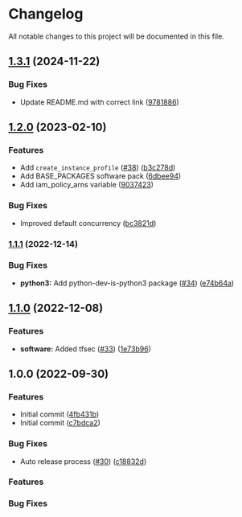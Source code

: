 # Changelog

All notable changes to this project will be documented in this file.

## [1.3.1](https://github.com/cloudandthings/terraform-aws-github-runners-ec2/compare/v1.3.0...v1.3.1) (2024-11-22)


### Bug Fixes

* Update README.md with correct link ([9781886](https://github.com/cloudandthings/terraform-aws-github-runners-ec2/commit/9781886ff50ee13c8ac75e65468563ae14033be8))

## [1.2.0](https://github.com/cloudandthings/terraform-aws-github-runners-ec2/compare/v1.1.1...v1.2.0) (2023-02-10)


### Features

* Add `create_instance_profile` ([#38](https://github.com/cloudandthings/terraform-aws-github-runners-ec2/issues/38)) ([b3c278d](https://github.com/cloudandthings/terraform-aws-github-runners-ec2/commit/b3c278d568ec5ad575e7e1a5ce659067bcedf9b1))
* Add BASE_PACKAGES software pack ([6dbee94](https://github.com/cloudandthings/terraform-aws-github-runners-ec2/commit/6dbee94e533ec03517cf054b988bcbeed0a5b416))
* Add iam_policy_arns variable ([9037423](https://github.com/cloudandthings/terraform-aws-github-runners-ec2/commit/9037423ad4bdfc4cd402c15abc8a2b0162686f17))


### Bug Fixes

* Improved default concurrency ([bc3821d](https://github.com/cloudandthings/terraform-aws-github-runners-ec2/commit/bc3821d66df152a07d0c89811e6e4258d6e32892))

### [1.1.1](https://github.com/cloudandthings/terraform-aws-github-runners-ec2/compare/v1.1.0...v1.1.1) (2022-12-14)


### Bug Fixes

* **python3:** Add python-dev-is-python3 package ([#34](https://github.com/cloudandthings/terraform-aws-github-runners-ec2/issues/34)) ([e74b64a](https://github.com/cloudandthings/terraform-aws-github-runners-ec2/commit/e74b64a983a0dca8455c2752fe0d7ffe949dbfcb))

## [1.1.0](https://github.com/cloudandthings/terraform-aws-github-runners-ec2/compare/v1.0.1...v1.1.0) (2022-12-08)


### Features

* **software:** Added tfsec ([#33](https://github.com/cloudandthings/terraform-aws-github-runners-ec2/issues/33)) ([1e73b96](https://github.com/cloudandthings/terraform-aws-github-runners-ec2/commit/1e73b964669e9ba41772e5e910811af6fb009958))

## 1.0.0 (2022-09-30)


### Features

* Initial commit ([4fb431b](https://github.com/cloudandthings/terraform-aws-github-runners-ec2/commit/4fb431bf4666acbbcb36ac4eceea0304b226e54f))
* Initial commit ([c7bdca2](https://github.com/cloudandthings/terraform-aws-github-runners-ec2/commit/c7bdca2a69e4c06ef3cee669a6523e8f0936fb93))


### Bug Fixes

* Auto release process ([#30](https://github.com/cloudandthings/terraform-aws-github-runners-ec2/issues/30)) ([c18832d](https://github.com/cloudandthings/terraform-aws-github-runners-ec2/commit/c18832d8601e41276027ba4f63482d078703cd99))

### Features

### Bug Fixes

